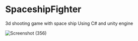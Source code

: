 # SpaceshipFighter
3d shooting game with space ship
Using C# and unity engine

![Screenshot (356)](https://user-images.githubusercontent.com/93494432/205209124-90ee7538-21d6-4ecc-9cf6-136ce3b9f741.png)

